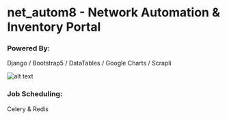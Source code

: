 # net_autom8 - Network Automation & Inventory Portal

### Powered By:
Django / Bootstrap5 / DataTables / Google Charts / Scrapli

![alt text](https://github.com/sngx/net_autom8/blob/master/extras/github/images/bootstrap_logo.jpg?raw=true)


### Job Scheduling:

Celery & Redis
